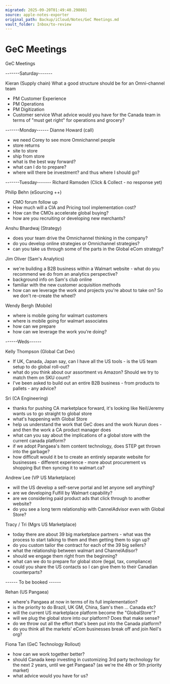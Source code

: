 ```yaml
---
migrated: 2025-09-20T01:49:40.298081
source: apple-notes-exporter
original_path: Backup/iCloud/Notes/GeC Meetings.md
vault_folder: Inbox/to-review
---
```

# GeC Meetings

GeC Meetings 

-------Saturday-------

Kieran (Supply chain)
What a good structure should be for an Omni-channel team
- PM Customer Experience
- PM Operations
- PM Digitization
- Customer service
What advice would you have for the Canada team in terms of "must get right" for operations and grocery?

-------Monday------
Dianne Howard (call)
- we need Corey to see more Omnichannel people 
- store returns
- site to store
- ship from store
- what is the best way forward?
- what can I do to prepare?
- where will there be investment? and thus where I should go?

-------Tuesday-------
Richard Ramsden (Click & Collect - no response yet)

Philip Behn (eSourcing ++)
- CMO forum follow up
- How much will a CIA and Pricing tool implementation cost?
- How can the CMOs accelerate global buying?
- how are you recruiting or developing new merchants?

Anshu Bhardwaj (Strategy)
- does your team drive the Omnichannel thinking in the company?
- do you develop online strategies or Omnichannel strategies?
- can you take us through some of the parts in the Global eCom strategy?

Jim Oliver (Sam's Analytics)
- we're building a B2B business within a Walmart website - what do you recommend we do from an analytics perspective?
- background info on Sam's club online
- familiar with the new customer acquisition methods
- how can we leverage the work and projects you're about to take on? So we don't re-create the wheel?

Wendy Bergh (Mobile)
- where is mobile going for walmart customers 
- where is mobile going for walmart associates
- how can we prepare
- how can we leverage the work you're doing?

------Weds------

Kelly Thompson (Global Cat Dev)
- If UK, Canada, Japan say, can I have all the US tools - is the US team setup to do global roll-out?
- what do you think about our assortment vs Amazon? Should we try to match them on SKU count?
- I've been asked to build out an entire B2B business - from products to pallets - any advice?

Sri (CA Engineering)
- thanks for pushing CA marketplace forward, it's looking like Neil/Jeremy wants us to go straight to global store
- what's happening with Global Store
- help us understand the work that GeC does and the work Nurun does - and then the work a CA product manager does
- what can you say about the implications of a global store with the current canada platform? 
- if we adopt Pangaea's item content technology, does STEP get thrown into the garbage?
- how difficult would it be to create an entirely separate website for businesses - different experience - more about procurement vs shopping
But then syncing it to walmart.ca?
 

Andrew Lee (VP US Marketplace)
- will the US develop a self-serve portal and let anyone sell anything?
- are we developing Fulfill by Walmart capability?
- are we considering paid product ads that click through to another website?
- do you see a long term relationship with CannelAdvisor even with Global Store?

Tracy / Tri (Mgrs US Marketplace)
- today there are about 39 big marketplace partners - what was the process to start talking to them and then getting them to sign up?
- do you custom tailor the contract for each of the 39 big sellers?
- what the relationship between walmart and ChannelAdisor?
- should we engage them right from the beginning?
- what can we do to prepare for global store (legal, tax, compliance)
- could you share the US contacts so I can give them to their Canadian counterparts?

------ To be booked ------

Rehan (US Pangaea)
- where's Pangaea at now in terms of its full implementation?
- is the priority to do Brazil, UK GM, China, Sam's then ... Canada etc?
- will the current US marketplace platform become the "GlobalStore"?
- will we plug the global store into our platform? Does that make sense?
- do we throw out all the effort that's been put into the Canada platform?
- do you think all the markets' eCom businesses break off and join Neil's org?

Fiona Tan (GeC Technology Rollout)
- how can we work together better?
- should Canada keep investing in customizing 3rd party technology for the next 2 years, until we get Pangaea? (as we're the 4th or 5th priority market)
- what advice would you have for us?

